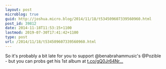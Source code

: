 ```yaml
---
layout: post
microblog: true
guid: http://joshua.micro.blog/2014/11/18/t534509607339560960.html
post_id: 39812
date: 2014-11-18T11:53:15+1100
lastmod: 2019-07-30T17:41:42+1100
type: post
url: /2014/11/18/t534509607339560960.html
---
```

So it's probably a bit late for you to support @benabrahammusic's @Pozible - but you can probs get his 1st album at [t.co/gQ0Jr64Nr...](http://t.co/gQ0Jr64NrQ)
